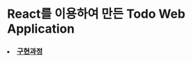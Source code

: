 # React를 이용하여 만든 Todo Web Application

### <li>[구현과정](https://www.notion.so/Todo-Project-e779148effb6482e871e566877e9f512?pvs=4)</li>
